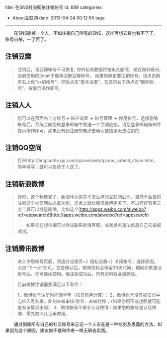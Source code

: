 title: 在SNS社交网络注销账号
id: 689
categories:
  - About互联网
date: 2013-04-24 00:12:50
tags:
---

　　在SNS删掉一个人，不如注销自己所有的SNS，这样再想去看也看不了了。账号自杀，一了百了。

## **注销豆瓣**

> 注销后，该豆瓣帐号不可恢复; 你的私有数据将被永久删除，建议做好备份; 当前使用的Email不能再注册豆瓣帐号。
> 如果你确定要注销帐号，请点击网页右上角"xx的帐号"，然后点击“基本设置”，在该页右下角点击“删除帐号”，按提示操作即可。

## **注销人人**

> 您可以在页面右上方账号-> 帐户设置 -> 帐号管理 -> 停用帐号，选择删除帐号后，系统会向您的登录邮箱中发送一个注销链接，请您登录邮箱按邮件提示操作即可，如果没有到注册邮箱点击确认链接是无法注销的

## **注销QQ空间**

> 打开http://imgcache.qq.com/qzone/web/qzone&#95;submit&#95;close.html，简单填写，就可以自绝于人民了。

## **注销新浪微博**

> 好吧，这个标题党了，新浪作为实在不怎么样的互联网公司，自然不会提供注销这个社交网站必备功能，这点上就比腾讯微博差多了。不过还好有第三方工具可以批量删除，比如这个[http://apps.weibo.com/aiweibo?ref=appsearch](http://apps.weibo.com/aiweibo?ref=appsearch)
> 
> 　　如果实在想注销可以尝试联系新浪客服，或者发点违法信息自己去举报试试。

## **注销腾讯微博**

> 进入停用帐号页面，须通过设置页=》隐私设置=》关闭帐号，选择原因，点击“下一步”即可。您在确认后，微博资料会保留30天时间，期间如果激活帐号后，方可继续使用。但注销成功后，所有资料将会被删除。
> 
> 目前微博注销需要满足以下条件：
> 
> 1、微博帐号注册时间满半年（按自然月计算）； 2、微博帐号没有被安全中心拉入黑名单、此刻未被审核/禁言、未被封停；（如果停用不成功那就可能是有该情况出现） 3、微博帐号不属于认证微博：如果您的帐号是认证微博，需先取消认证再停用。

　　通过删除所有自己的社交账号来忘记一个人实在是一种拙劣及愚蠢的方法，如果因为这个原因，建议你不要和作者一样无聊去实践。